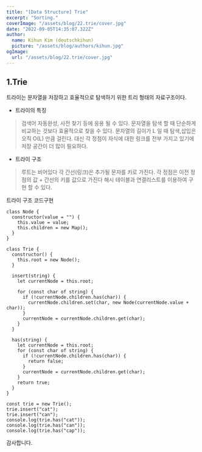 ```yaml
---
title: "[Data Structure] Trie"
excerpt: "Sorting."
coverImage: "/assets/blog/22.trie/cover.jpg"
date: "2022-09-05T14:35:07.322Z"
author:
  name: Kihun Kim (deutschkihun)
  picture: "/assets/blog/authors/kihun.jpg"
ogImage:
  url: "/assets/blog/22.trie/cover.jpg"
---
```


## 1.Trie

트라이는 문자열을 저장하고 효율적으로 탐색하기 위한 트리 형태의 자료구조이다.

- 트라이의 특징

> 검색어 자동완성, 사전 찾기 등에 응용 될 수 있다.
> 문자열을 탐색 할 때 단순하게 비교하는 것보다 효율적으로 찾을 수 있다.
> 문자열의 길이가 L 일 때 탐색,삽입은 오직 O(L) 만큼 걸린다.
> 대신 각 정점이 자식에 대한 링크를 전부 가지고 있기에 저장 공간이 더 많이 필요하다.

- 트라이 구조

> 루트는 비어있다
> 각 간선(링크)은 추가될 문자를 키로 가진다.
> 각 정점은 이전 정점의 값 + 간선의 키를 값으로 가진다
> 해시 테이블과 연결리스트를 이용하여 구현 할 수 있다.

트라이 구조 코드구현

```tsx
class Node {
  constructor(value = "") {
    this.value = value;
    this.children = new Map();
  }
}

class Trie {
  constructor() {
    this.root = new Node();
  }

  insert(string) {
    let currentNode = this.root;

    for (const char of string) {
      if (!currentNode.children.has(char)) {
        currentNode.children.set(char, new Node(currentNode.value + char));
      }
      currentNode = currentNode.children.get(char);
    }
  }

  has(string) {
    let currentNode = this.root;
    for (const char of string) {
      if (!currentNode.children.has(char)) {
        return false;
      }
      currentNode = currentNode.children.get(char);
    }
    return true;
  }
}

const trie = new Trie();
trie.insert("cat");
trie.insert("can");
console.log(trie.has("cat"));
console.log(trie.has("can"));
console.log(trie.has("cap"));
```

감사합니다.
